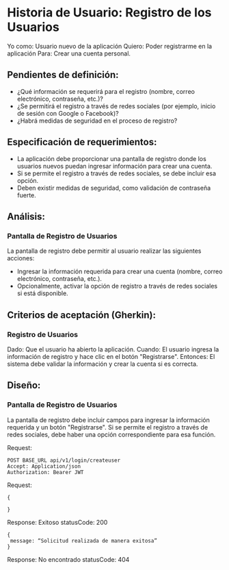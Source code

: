 # Historia de Usuario: Registro de los Usuarios
Yo como: Usuario nuevo de la aplicación
Quiero: Poder registrarme en la aplicación 
Para: Crear una cuenta personal.
## Pendientes de definición:
- ¿Qué información se requerirá para el registro (nombre, correo electrónico, contraseña, etc.)?
- ¿Se permitirá el registro a través de redes sociales (por ejemplo, inicio de sesión con Google o Facebook)?
- ¿Habrá medidas de seguridad en el proceso de registro?
## Especificación de requerimientos:
- La aplicación debe proporcionar una pantalla de registro donde los usuarios nuevos puedan ingresar información para crear una cuenta.
- Si se permite el registro a través de redes sociales, se debe incluir esa opción.
- Deben existir medidas de seguridad, como validación de contraseña fuerte.
## Análisis: 
### Pantalla de Registro de Usuarios
La pantalla de registro debe permitir al usuario realizar las siguientes acciones:
- Ingresar la información requerida para crear una cuenta (nombre, correo electrónico, contraseña, etc.).
- Opcionalmente, activar la opción de registro a través de redes sociales si está disponible.

## Criterios de aceptación (Gherkin): 
### Registro de Usuarios
Dado: Que el usuario ha abierto la aplicación.
Cuando: El usuario ingresa la información de registro y hace clic en el botón "Registrarse".
Entonces: El sistema debe validar la información y crear la cuenta si es correcta.
## Diseño: 
### Pantalla de Registro de Usuarios
La pantalla de registro debe incluir campos para ingresar la información requerida y un botón "Registrarse". Si se permite el registro a través de redes sociales, debe haber una opción correspondiente para esa función.

Request:
```
POST BASE_URL api/v1/login/createuser
Accept: Application/json
Authorization: Bearer JWT
```
Request:
```
{

}
```
Response: Exitoso statusCode: 200
```
{
 message: “Solicitud realizada de manera exitosa”
}
```
Response: No encontrado statusCode: 404
